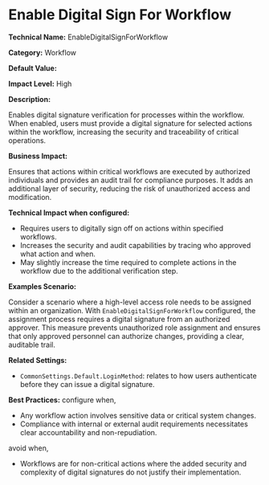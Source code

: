 # Enable Digital Sign For Workflow

**Technical Name:** EnableDigitalSignForWorkflow

**Category:** Workflow

**Default Value:**

**Impact Level:** High

**Description:**

Enables digital signature verification for processes within the workflow. When enabled, users must provide a digital signature for selected actions within the workflow, increasing the security and traceability of critical operations.

**Business Impact:**

Ensures that actions within critical workflows are executed by authorized individuals and provides an audit trail for compliance purposes. It adds an additional layer of security, reducing the risk of unauthorized access and modification.

**Technical Impact when configured:**

- Requires users to digitally sign off on actions within specified workflows.
- Increases the security and audit capabilities by tracing who approved what action and when.
- May slightly increase the time required to complete actions in the workflow due to the additional verification step.

**Examples Scenario:**

Consider a scenario where a high-level access role needs to be assigned within an organization. With `EnableDigitalSignForWorkflow` configured, the assignment process requires a digital signature from an authorized approver. This measure prevents unauthorized role assignment and ensures that only approved personnel can authorize changes, providing a clear, auditable trail.

**Related Settings:**

- `CommonSettings.Default.LoginMethod`: relates to how users authenticate before they can issue a digital signature.

**Best Practices:** configure when,
- Any workflow action involves sensitive data or critical system changes.
- Compliance with internal or external audit requirements necessitates clear accountability and non-repudiation.

avoid when,
- Workflows are for non-critical actions where the added security and complexity of digital signatures do not justify their implementation.